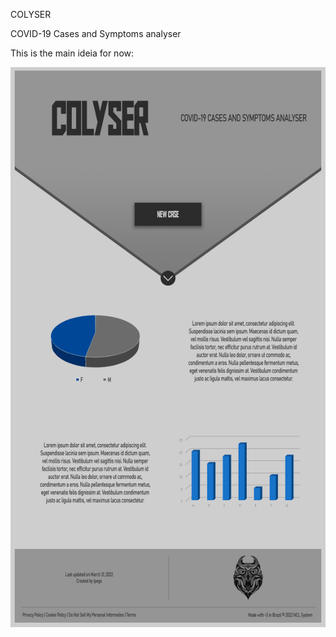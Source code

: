 COLYSER
 
COVID-19 Cases and Symptoms analyser

This is the main ideia for now:

![alt text](https://github.com/lpegs/colyser/blob/main/app/static/images/mainidea.png?raw=true)
